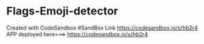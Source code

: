 # Flags-Emoji-detector
Created with CodeSandbox
#SandBox Link
https://codesandbox.io/s/hb2r4
APP deployed here===>
https://codesandbox.io/s/hb2r4
